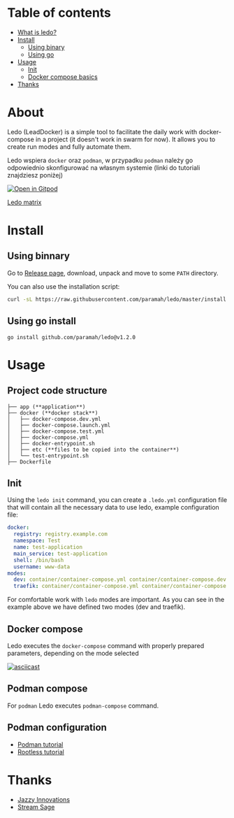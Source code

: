 # Table of contents

- [What is ledo?](#about)
- [Install](#install)
  - [Using binary](#using-binnary)
  - [Using go](#using-go-install)
- [Usage](#usage)
  - [Init](#init)
  - [Docker compose basics](#docker-compose)
- [Thanks](#thanks)

# About

Ledo (LeadDocker) is a simple tool to facilitate the daily work with docker-compose in a project (it doesn't work in swarm for now). It allows you to create run modes and fully automate them.

Ledo wspiera `docker` oraz `podman`, w przypadku `podman` należy go odpowiednio skonfigurować na własnym systemie (linki do tutoriali znajdziesz poniżej)

[![Open in Gitpod](https://gitpod.io/button/open-in-gitpod.svg)](https://gitpod.io/#https://github.com/paramah/ledo)

[Ledo matrix](https://matrix.to/#/#ledo:matrix.cynarski.dev)

# Install

## Using binnary

Go to [Release page](https://github.com/paramah/ledo/releases), download, unpack and move to some `PATH` directory.

You can also use the installation script:

```bash
curl -sL https://raw.githubusercontent.com/paramah/ledo/master/install.sh | sudo sh
```

## Using go install

```
go install github.com/paramah/ledo@v1.2.0
```

# Usage

## Project code structure

```
├── app (**application**)
├── docker (**docker stack**)
│   ├── docker-compose.dev.yml
│   ├── docker-compose.launch.yml
│   ├── docker-compose.test.yml
│   ├── docker-compose.yml
│   ├── docker-entrypoint.sh
│   ├── etc (**files to be copied into the container**)
│   └── test-entrypoint.sh
├── Dockerfile
```

## Init

Using the `ledo init` command, you can create a `.ledo.yml` configuration file that will contain all the necessary data to use ledo, example configuration file:

```yaml
docker:
  registry: registry.example.com
  namespace: Test
  name: test-application
  main_service: test-application
  shell: /bin/bash
  username: www-data
modes:
  dev: container/container-compose.yml container/container-compose.dev.yml
  traefik: container/container-compose.yml container/container-compose.traefik.yml
```

For comfortable work with `ledo` modes are important. As you can see in the example above we have defined two modes (dev and traefik).

## Docker compose

Ledo executes the `docker-compose` command with properly prepared parameters, depending on the mode selected

[![asciicast](https://asciinema.org/a/fPVl1wmtZpZXnPl3ZazoenUhD.png)](https://asciinema.org/a/fPVl1wmtZpZXnPl3ZazoenUhD)

## Podman compose

For `podman` Ledo executes `podman-compose` command.

## Podman configuration

- [Podman tutorial](https://github.com/containers/podman/blob/main/docs/tutorials/podman_tutorial.md)
- [Rootless tutorial](https://github.com/containers/podman/blob/main/docs/tutorials/rootless_tutorial.md)

# Thanks

- [Jazzy Innovations](https://jazzy.pro)
- [Stream Sage](https://streamsage.io)
